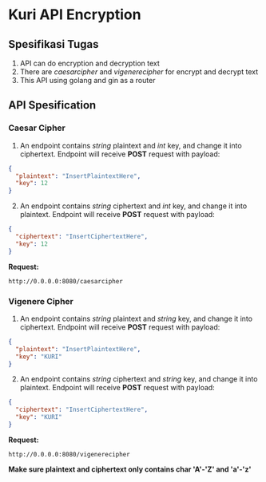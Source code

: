 # Kuri API Encryption

## Spesifikasi Tugas
1. API can do encryption and decryption text
2. There are _caesarcipher_ and _vigenerecipher_ for encrypt and decrypt text
3. This API using golang and gin as a router

## API Spesification

### Caesar Cipher
1. An endpoint contains _string_ plaintext and _int_ key, and change it into ciphertext. Endpoint will receive **POST** request with payload:
```JSON
{
  "plaintext": "InsertPlaintextHere",
  "key": 12
}
```

2. An endpoint contains _string_ ciphertext and _int_ key, and change it into plaintext. Endpoint will receive **POST** request with payload:
```JSON
{
  "ciphertext": "InsertCiphertextHere",
  "key": 12
}
```

**Request:**
```
http://0.0.0.0:8080/caesarcipher
```

### Vigenere Cipher
1. An endpoint contains _string_ plaintext and _string_ key, and change it into ciphertext. Endpoint will receive **POST** request with payload:
```JSON
{
  "plaintext": "InsertPlaintextHere",
  "key": "KURI"
}
```

2. An endpoint contains _string_ ciphertext and _string_ key, and change it into plaintext. Endpoint will receive **POST** request with payload:
```JSON
{
  "ciphertext": "InsertCiphertextHere",
  "key": "KURI"
}
```

**Request:**
```
http://0.0.0.0:8080/vigenerecipher
```

**Make sure plaintext and ciphertext only contains char 'A'-'Z' and 'a'-'z'**
